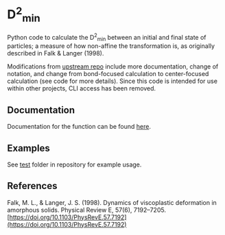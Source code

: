 # D<sup>2</sup><sub>min</sub>

Python code to calculate the D<sup>2</sup><sub>min</sub> between an initial and final state of particles; a measure of how non-affine the transformation is, as originally described
in Falk & Langer (1998).

Modifications from [upstream repo](https://github.com/Binxu-Stack/D2min) include more documentation, change of notation,
and change from bond-focused calculation to center-focused calculation (see code for more details).
Since this code is intended for use within other projects, CLI access has been removed.

## Documentation

Documentation for the function can be found [here](jfeatherstone.github.io/D2min).

## Examples

See [test](https://github.com/Jfeatherstone/D2min/tree/master/test) folder in repository for example usage.
  
## References

Falk, M. L., & Langer, J. S. (1998). Dynamics of viscoplastic deformation in amorphous solids. Physical Review E, 57(6), 7192–7205.
[https://doi.org/10.1103/PhysRevE.57.7192](https://doi.org/10.1103/PhysRevE.57.7192)

